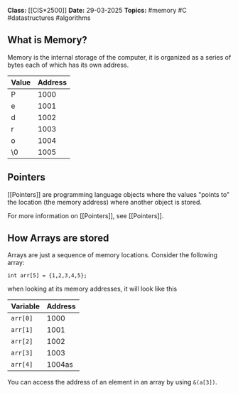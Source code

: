 **Class:** [[CIS*2500]]
**Date:** 29-03-2025
**Topics:**  #memory #C #datastructures #algorithms


## What is Memory?
Memory is the internal storage of the computer, it is organized as a series of bytes each of which has its own address.

| Value | Address |
| ----- | ------- |
| P     | 1000    |
| e     | 1001    |
| d     | 1002    |
| r     | 1003    |
| o     | 1004    |
| \0    | 1005    |
## Pointers
[[Pointers]] are programming language objects where the values "points to" the location (the memory address) where another object is stored.

For more information on [[Pointers]], see [[Pointers]].

## How Arrays are stored
Arrays are just a sequence of memory locations.
Consider the following array:
```
int arr[5] = {1,2,3,4,5};
```
when looking at its memory addresses, it will look like this

| Variable | Address |
| -------- | ------- |
| `arr[0]` | 1000    |
| `arr[1]` | 1001    |
| `arr[2]` | 1002    |
| `arr[3]` | 1003    |
| `arr[4]` | 1004as  |
You can access the address of an element in an array by using `&(a[3])`.
